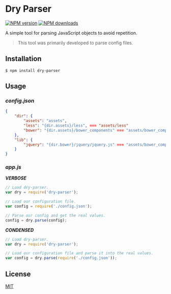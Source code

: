 # Dry Parser
[![NPM version][npm-image]][npm-url]
[![NPM downloads][npm-downloads-image]][npm-url]

A simple tool for parsing JavaScript objects to avoid repetition.

> This tool was primarily developed to parse config files.

## Installation
```
$ npm install dry-parser
```
## Usage

### _config.json_

```json
{
    "dir": {
        "assets": "assets",
        "less": "{dir.assets}/less", === "assets/less"
        "bower": "{dir.assets}/bower_components" === "assets/bower_components"
    },
    "lib": {
        "jquery": "{dir.bower}/jquery/jquery.js" === "assets/bower_components/jquery/jquery.js"
    }
}
```

### _app.js_

**_VERBOSE_**

```js
// Load dry-parser.
var dry = require('dry-parser');

// Load our configuration file.
var config = require('./config.json');

// Parse our config and get the real values.
config = dry.parse(config);
```

**_CONDENSED_**

```js
// Load dry-parser.
var dry = require('dry-parser');

// Load our configuration file and parse it into the real values.
var config = dry.parse(require('./config.json'));
```

## License
[MIT](https://github.com/arxstudios/dry-parser/blob/master/LICENSE)

[npm-downloads-image]: http://img.shields.io/npm/dm/dry-parser.svg?style=flat-square
[npm-url]: https://npmjs.org/package/dry-parser
[npm-image]: http://img.shields.io/npm/v/dry-parser.svg?style=flat-square

